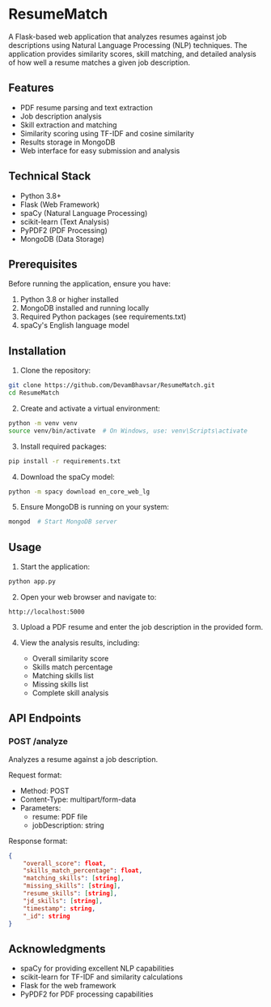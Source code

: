 # ResumeMatch

A Flask-based web application that analyzes resumes against job descriptions using Natural Language Processing (NLP) techniques. The application provides similarity scores, skill matching, and detailed analysis of how well a resume matches a given job description.

## Features

- PDF resume parsing and text extraction
- Job description analysis
- Skill extraction and matching
- Similarity scoring using TF-IDF and cosine similarity
- Results storage in MongoDB
- Web interface for easy submission and analysis

## Technical Stack

- Python 3.8+
- Flask (Web Framework)
- spaCy (Natural Language Processing)
- scikit-learn (Text Analysis)
- PyPDF2 (PDF Processing)
- MongoDB (Data Storage)

## Prerequisites

Before running the application, ensure you have:

1. Python 3.8 or higher installed
2. MongoDB installed and running locally
3. Required Python packages (see requirements.txt)
4. spaCy's English language model

## Installation

1. Clone the repository:
```bash
git clone https://github.com/DevamBhavsar/ResumeMatch.git
cd ResumeMatch
```

2. Create and activate a virtual environment:
```bash
python -m venv venv
source venv/bin/activate  # On Windows, use: venv\Scripts\activate
```

3. Install required packages:
```bash
pip install -r requirements.txt
```

4. Download the spaCy model:
```bash
python -m spacy download en_core_web_lg
```

5. Ensure MongoDB is running on your system:
```bash
mongod  # Start MongoDB server
```

## Usage

1. Start the application:
```bash
python app.py
```

2. Open your web browser and navigate to:
```
http://localhost:5000
```

3. Upload a PDF resume and enter the job description in the provided form.

4. View the analysis results, including:
   - Overall similarity score
   - Skills match percentage
   - Matching skills list
   - Missing skills list
   - Complete skill analysis

## API Endpoints

### POST /analyze
Analyzes a resume against a job description.

Request format:
- Method: POST
- Content-Type: multipart/form-data
- Parameters:
  - resume: PDF file
  - jobDescription: string

Response format:
```json
{
    "overall_score": float,
    "skills_match_percentage": float,
    "matching_skills": [string],
    "missing_skills": [string],
    "resume_skills": [string],
    "jd_skills": [string],
    "timestamp": string,
    "_id": string
}
```
## Acknowledgments

- spaCy for providing excellent NLP capabilities
- scikit-learn for TF-IDF and similarity calculations
- Flask for the web framework
- PyPDF2 for PDF processing capabilities
